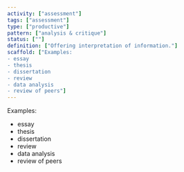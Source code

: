 ```yaml
---
activity: ["assessment"]
tags: ["assessment"]
type: ["productive"]
pattern: ["analysis & critique"]
status: [""]
definition: ["Offering interpretation of information."]
scaffold: ["Examples:
- essay
- thesis
- dissertation
- review
- data analysis
- review of peers"]
---
```


Examples:
- essay
- thesis
- dissertation
- review
- data analysis
- review of peers
